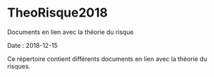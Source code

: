 # TheoRisque2018
Documents en lien avec la théorie du risque

Date : 2018-12-15

Ce répertoire contient différents documents en lien avec la théorie du risques. 
